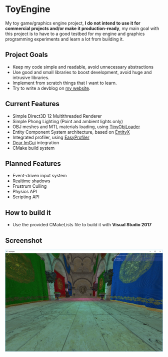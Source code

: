 # ToyEngine

My toy game/graphics engine project, **I do not intend to use it for commercial projects and/or make it production-ready**, 
my main goal with this project is to have to a good testbed for my engine and graphics programming experiments and learn a lot from building it.

## Project Goals

* Keep my code simple and readable, avoid unnecessary abstractions
* Use good and small libraries to boost development, avoid huge and intrusive libraries.
* Implement from scratch things that I want to learn. 
* Try to write a devblog on [my website](https://caioteixeira.com.br/blog/).

## Current Features

* Simple Direct3D 12 Multithreaded Renderer
* Simple Phong Lighting (Point and ambient lights only)
* OBJ meshes and MTL materials loading, using [TinyObjLoader](https://github.com/syoyo/tinyobjloader)
* Entity Component System architecture, based on [EntityX](https://github.com/alecthomas/entityx)
* Integrated profiler, using [EasyProfiler](https://github.com/yse/easy_profiler)
* [Dear ImGui](https://github.com/ocornut/imgui) integration
* CMake build system

## Planned Features

* Event-driven input system
* Realtime shadows
* Frustrum Culling
* Physics API
* Scripting API

## How to build it

* Use the provided CMakeLists file to build it with **Visual Studio 2017**

## Screenshot

![Sponza](https://raw.githubusercontent.com/caioteixeira/ToyEngine/master/Sponza.jpg)

